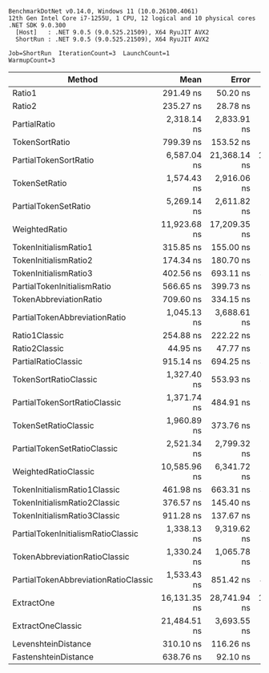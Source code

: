```

BenchmarkDotNet v0.14.0, Windows 11 (10.0.26100.4061)
12th Gen Intel Core i7-1255U, 1 CPU, 12 logical and 10 physical cores
.NET SDK 9.0.300
  [Host]   : .NET 9.0.5 (9.0.525.21509), X64 RyuJIT AVX2
  ShortRun : .NET 9.0.5 (9.0.525.21509), X64 RyuJIT AVX2

Job=ShortRun  IterationCount=3  LaunchCount=1  
WarmupCount=3  

```
| Method                               | Mean         | Error        | StdDev       | Gen0   | Gen1   | Allocated |
|------------------------------------- |-------------:|-------------:|-------------:|-------:|-------:|----------:|
| Ratio1                               |    291.49 ns |     50.20 ns |     2.752 ns | 0.1578 |      - |     992 B |
| Ratio2                               |    235.27 ns |     28.78 ns |     1.577 ns | 0.1578 |      - |     992 B |
| PartialRatio                         |  2,318.14 ns |  2,833.91 ns |   155.336 ns | 1.9073 | 0.0038 |   11968 B |
| TokenSortRatio                       |    799.39 ns |    153.52 ns |     8.415 ns | 0.2480 |      - |    1560 B |
| PartialTokenSortRatio                |  6,587.04 ns | 21,368.14 ns | 1,171.260 ns | 3.0975 | 0.0153 |   19456 B |
| TokenSetRatio                        |  1,574.43 ns |  2,916.06 ns |   159.839 ns | 0.8087 |      - |    5080 B |
| PartialTokenSetRatio                 |  5,269.14 ns |  2,611.82 ns |   143.163 ns | 3.7994 | 0.0153 |   23872 B |
| WeightedRatio                        | 11,923.68 ns | 17,209.35 ns |   943.303 ns | 2.3880 | 0.0076 |   14984 B |
| TokenInitialismRatio1                |    315.85 ns |    155.00 ns |     8.496 ns | 0.1364 |      - |     856 B |
| TokenInitialismRatio2                |    174.34 ns |    180.70 ns |     9.905 ns | 0.0892 |      - |     560 B |
| TokenInitialismRatio3                |    402.56 ns |    693.11 ns |    37.992 ns | 0.1845 |      - |    1160 B |
| PartialTokenInitialismRatio          |    566.65 ns |    399.73 ns |    21.910 ns | 0.3805 |      - |    2392 B |
| TokenAbbreviationRatio               |    709.60 ns |    334.15 ns |    18.316 ns | 0.3290 |      - |    2064 B |
| PartialTokenAbbreviationRatio        |  1,045.13 ns |  3,688.61 ns |   202.185 ns | 0.3977 | 0.0010 |    2496 B |
| Ratio1Classic                        |    254.88 ns |    222.22 ns |    12.181 ns | 0.0505 |      - |     320 B |
| Ratio2Classic                        |     44.95 ns |     47.77 ns |     2.619 ns | 0.0318 |      - |     200 B |
| PartialRatioClassic                  |    915.14 ns |    694.25 ns |    38.054 ns | 0.5360 | 0.0019 |    3368 B |
| TokenSortRatioClassic                |  1,327.40 ns |    553.93 ns |    30.363 ns | 0.3414 |      - |    2152 B |
| PartialTokenSortRatioClassic         |  1,371.74 ns |    484.91 ns |    26.580 ns | 0.3929 |      - |    2472 B |
| TokenSetRatioClassic                 |  1,960.89 ns |    373.76 ns |    20.487 ns | 0.6714 |      - |    4224 B |
| PartialTokenSetRatioClassic          |  2,521.34 ns |  2,799.32 ns |   153.440 ns | 0.9079 |      - |    5712 B |
| WeightedRatioClassic                 | 10,585.96 ns |  6,341.72 ns |   347.611 ns | 2.0294 |      - |   12770 B |
| TokenInitialismRatio1Classic         |    461.98 ns |    663.31 ns |    36.358 ns | 0.1440 |      - |     904 B |
| TokenInitialismRatio2Classic         |    376.57 ns |    145.40 ns |     7.970 ns | 0.1173 |      - |     736 B |
| TokenInitialismRatio3Classic         |    911.28 ns |    137.67 ns |     7.546 ns | 0.2460 |      - |    1552 B |
| PartialTokenInitialismRatioClassic   |  1,338.13 ns |  9,319.62 ns |   510.840 ns | 0.3414 |      - |    2144 B |
| TokenAbbreviationRatioClassic        |  1,330.24 ns |  1,065.78 ns |    58.419 ns | 0.4749 |      - |    2984 B |
| PartialTokenAbbreviationRatioClassic |  1,533.43 ns |    851.42 ns |    46.669 ns | 0.6199 |      - |    3896 B |
| ExtractOne                           | 16,131.35 ns | 28,741.94 ns | 1,575.443 ns | 5.6763 | 0.0305 |   35704 B |
| ExtractOneClassic                    | 21,484.51 ns |  3,693.55 ns |   202.456 ns | 4.4556 |      - |   28003 B |
| LevenshteinDistance                  |    310.10 ns |    116.26 ns |     6.372 ns |      - |      - |         - |
| FastenshteinDistance                 |    638.76 ns |     92.10 ns |     5.048 ns | 0.0229 |      - |     144 B |
